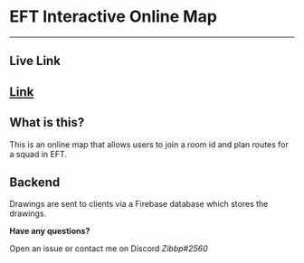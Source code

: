 # EFT Interactive Online Map
----
## Live Link
[Link](https://tarkov.zibbp.net)
----
## What is this?
This is an online map that allows users to join a room id and plan routes for a squad in EFT.

## Backend
Drawings are sent to clients via a Firebase database which stores the drawings.

**Have any questions?**

Open an issue or contact me on Discord *Zibbp#2560*
